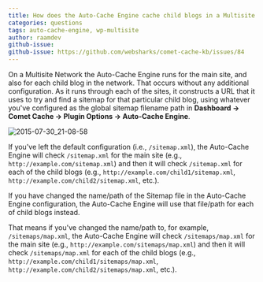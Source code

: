 ```yaml
---
title: How does the Auto-Cache Engine cache child blogs in a Multisite Network?
categories: questions
tags: auto-cache-engine, wp-multisite
author: raamdev
github-issue:
github-issue: https://github.com/websharks/comet-cache-kb/issues/84
---
```


On a Multisite Network the Auto-Cache Engine runs for the main site, and also for each child blog in the network. That occurs without any additional configuration. As it runs through each of the sites, it constructs a URL that it uses to try and find a sitemap for that particular child blog, using whatever you've configured as the global sitemap filename path in **Dashboard → Comet Cache → Plugin Options → Auto-Cache Engine**.

![2015-07-30_21-08-58](https://cloud.githubusercontent.com/assets/53005/8998729/3c1f6f40-36ff-11e5-885a-fd755226701c.png)

If you've left the default configuration (i.e., `/sitemap.xml`), the Auto-Cache Engine will check `/sitemap.xml` for the main site (e.g., `http://example.com/sitemap.xml`) and then it will check `/sitemap.xml` for each of the child blogs (e.g., `http://example.com/child1/sitemap.xml`, `http://example.com/child2/sitemap.xml`, etc.). 

If you have changed the name/path of the Sitemap file in the Auto-Cache Engine configuration, the Auto-Cache Engine will use that file/path for each of child blogs instead. 

That means if you've changed the name/path to, for example, `/sitemaps/map.xml`, the Auto-Cache Engine will check `/sitemaps/map.xml` for the main site (e.g., `http://example.com/sitemaps/map.xml`) and then it will check `/sitemaps/map.xml` for each of the child blogs (e.g., `http://example.com/child1/sitemaps/map.xml`, `http://example.com/child2/sitemaps/map.xml`, etc.).
